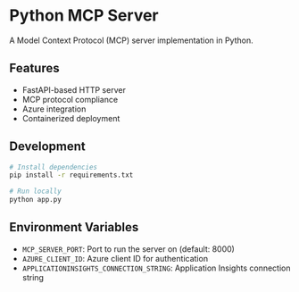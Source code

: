 # Python MCP Server

A Model Context Protocol (MCP) server implementation in Python.

## Features

- FastAPI-based HTTP server
- MCP protocol compliance
- Azure integration
- Containerized deployment

## Development

```bash
# Install dependencies
pip install -r requirements.txt

# Run locally
python app.py
```

## Environment Variables

- `MCP_SERVER_PORT`: Port to run the server on (default: 8000)
- `AZURE_CLIENT_ID`: Azure client ID for authentication
- `APPLICATIONINSIGHTS_CONNECTION_STRING`: Application Insights connection string
